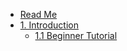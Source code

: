 * [Read Me](/README.md)
* [1. Introduction](/docs/introduction/README.md)
  * [1.1 Beginner Tutorial](/docs/introduction/BeginnerTutorial.md)
